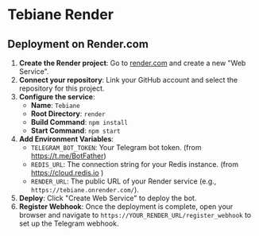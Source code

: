 # Tebiane Render

## Deployment on Render.com

1. **Create the Render project**: Go to [render.com](https://render.com) and create a new "Web Service".
2. **Connect your repository**: Link your GitHub account and select the repository for this project.
3. **Configure the service**:
    * **Name**: `Tebiane`
    * **Root Directory**: `render`
    * **Build Command**: `npm install`
    * **Start Command**: `npm start`
4. **Add Environment Variables**:
    * `TELEGRAM_BOT_TOKEN`: Your Telegram bot token. (from <https://t.me/BotFather>)
    * `REDIS_URL`: The connection string for your Redis instance. (from <https://cloud.redis.io> )
    * `RENDER_URL`: The public URL of your Render service (e.g., `https://tebiane.onrender.com/`).
5. **Deploy**: Click "Create Web Service" to deploy the bot.
6. **Register Webhook**: Once the deployment is complete, open your browser and navigate to `https://YOUR_RENDER_URL/register_webhook` to set up the Telegram webhook.
